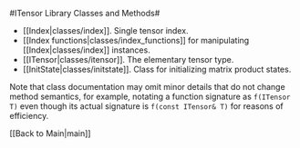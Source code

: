 #ITensor Library Classes and Methods#

* [[Index|classes/index]]. Single tensor index.
* [[Index functions|classes/index_functions]] for manipulating [[Index|classes/index]] instances.
* [[ITensor|classes/itensor]]. The elementary tensor type.
* [[InitState|classes/initstate]]. Class for initializing matrix product states.

Note that class documentation may omit minor details that do not change method semantics, 
for example, notating a function signature as `f(ITensor T)` even though
its actual signature is `f(const ITensor& T)` for reasons of efficiency.


[[Back to Main|main]]
